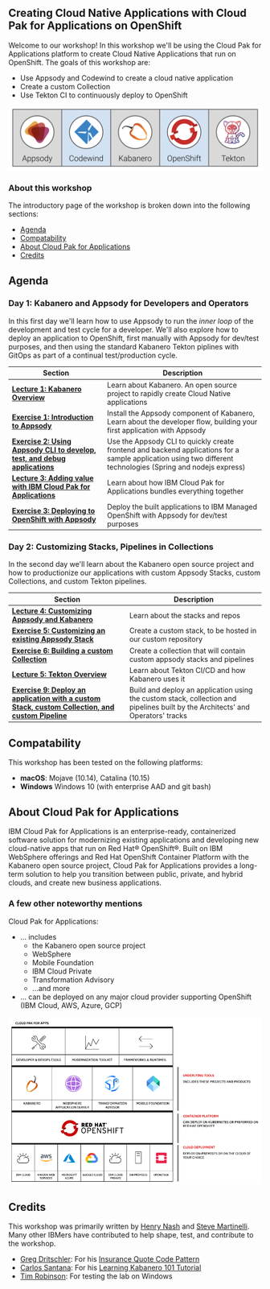 
## Creating Cloud Native Applications with Cloud Pak for Applications on OpenShift

Welcome to our workshop! In this workshop we'll be using the Cloud Pak for Applications platform to create Cloud Native Applications that run on OpenShift. The goals of this workshop are:

* Use Appsody and Codewind to create a cloud native application
* Create a custom Collection
* Use Tekton CI to continuously deploy to OpenShift

![Tools used in the workshop](.gitbook/images/tools-for-workshop.png)

### About this workshop

The introductory page of the workshop is broken down into the following sections:

* [Agenda](#agenda)
* [Compatability](#compatability)
* [About Cloud Pak for Applications](#about-cloud-pak-for-applications)
* [Credits](#credits)

## Agenda

### Day 1: Kabanero and Appsody for Developers and Operators

In this first day we'll learn how to use Appsody to run the *inner loop* of the development and test cycle for a developer. We'll also explore how to deploy an application to OpenShift, first manually with Appsody for dev/test purposes, and then using the standard Kabanero Tekton piplines with GitOps as part of a continual test/production cycle.

| Section | Description |
| - | - |
| **[Lecture 1: Kabanero Overview](https://ibm.box.com/s/6jl4b7sj8xqgh7rvxtea5ykpsjyu1siz)** | Learn about Kabanero. An open source project to rapidly create Cloud Native applications |
| **[Exercise 1: Introduction to Appsody](../exercise-1/README.md)** | Install the Appsody component of Kabanero, Learn about the developer flow, building your first application with Appsody |
| **[Exercise 2: Using Appsody CLI to develop, test, and debug applications](../exercise-2/README.md)** | Use the Appsody CLI to quickly create frontend and backend applications for a sample application using two different technologies (Spring and nodejs express) |
| **[Lecture 3: Adding value with IBM Cloud Pak for Applications](https://ibm.box.com/s/y4wh104vdos1vw5kdjwwuhebf8jgq580)** | Learn about how IBM Cloud Pak for Applications bundles everything together |
| **[Exercise 3: Deploying to OpenShift with Appsody](../exercise-3/README.md)** | Deploy the built applications to IBM Managed OpenShift with Appsody for dev/test purposes |

### Day 2: Customizing Stacks, Pipelines in Collections

In the second day we'll learn about the Kabanero open source project and how to productionize our applications with custom Appsody Stacks, custom Collections, and custom Tekton pipelines.

| Section | Description |
| - | - |
| **[Lecture 4: Customizing Appsody and Kabanero](https://ibm.box.com/s/kbuympaqftxswyi1aoswdlqussmqf1ba)** | Learn about the stacks and repos |
| **[Exercise 5: Customizing an existing Appsody Stack](../exercise-5/README.md)** | Create a custom stack, to be hosted in our custom repository |
| **[Exercise 6: Building a custom Collection](../exercise-6/README.md)** | Create a collection that will contain custom appsody stacks and pipelines |
| **[Lecture 5: Tekton Overview](https://ibm.box.com/s/tg0f6nhs91trlzkb5pfnh5e1rdzg4wm6)** | Learn about Tekton CI/CD and how Kabanero uses it |
| **[Exercise 9: Deploy an application with a custom Stack, custom Collection, and custom Pipeline](../exercise-9/README.md)** | Build and deploy an application using the custom stack, collection and pipelines built by the Architects' and Operators' tracks |

## Compatability

This workshop has been tested on the following platforms:

* **macOS**: Mojave (10.14), Catalina (10.15)
* **Windows** Windows 10 (with enterprise AAD and git bash)

## About Cloud Pak for Applications

IBM Cloud Pak for Applications is an enterprise-ready, containerized software solution for modernizing existing applications and developing new cloud-native apps that run on Red Hat® OpenShift®. Built on IBM WebSphere offerings and Red Hat OpenShift Container Platform with the Kabanero open source project, Cloud Pak for Applications provides a long-term solution to help you transition between public, private, and hybrid clouds, and create new business applications.

### A few other noteworthy mentions

Cloud Pak for Applications:

* ... includes
  * the Kabanero open source project
  * WebSphere
  * Mobile Foundation
  * IBM Cloud Private
  * Transformation Advisory
  * ...and more
* ... can be deployed on any major cloud provider supporting OpenShift (IBM Cloud, AWS, Azure, GCP)

![Cloud Pak for Application Stack](.gitbook/images/cp4apps.png)

## Credits

This workshop was primarily written by [Henry Nash](https://github.com/henrynash) and [Steve Martinelli](https://github.com/stevemar). Many other IBMers have contributed to help shape, test, and contribute to the workshop.

* [Greg Dritschler](https://github.com/GregDritschler): For his [Insurance Quote Code Pattern](https://github.com/IBM/appsody-sample-quote-app)
* [Carlos Santana](https://github.com/csantanapr): For his [Learning Kabanero 101 Tutorial](https://ibm-cloud-architecture.github.io/Learning-Kabanero-101)
* [Tim Robinson](https://github.com/timroster): For testing the lab on Windows
